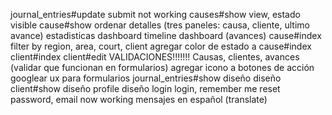 journal_entries#update submit not working
causes#show view, estado visible
cause#show ordenar detalles (tres paneles: causa, cliente, ultimo avance)
estadisticas dashboard
timeline dashboard (avances)
cause#index filter by region, area, court, client
agregar color de estado a cause#index
client#index
client#edit
VALIDACIONES!!!!!!! Causas, clientes, avances (validar que funcionan en formularios)
agregar icono a botones de acción
googlear ux para formularios
journal_entries#show diseño
diseño client#show
diseño profile
diseño login
login, remember me
reset password, email now working
mensajes en español (translate)
